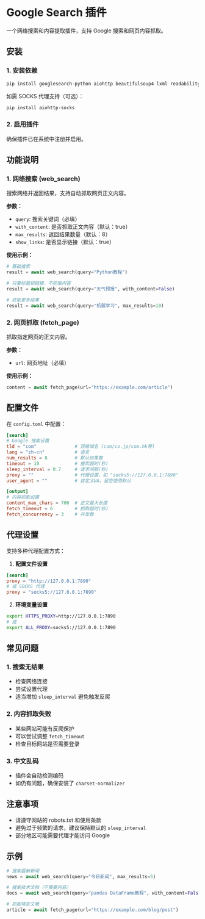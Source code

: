 # Google Search 插件

一个网络搜索和内容提取插件，支持 Google 搜索和网页内容抓取。

## 安装

### 1. 安装依赖

```bash
pip install googlesearch-python aiohttp beautifulsoup4 lxml readability-lxml trafilatura charset-normalizer
```

如需 SOCKS 代理支持（可选）：
```bash
pip install aiohttp-socks
```

### 2. 启用插件

确保插件已在系统中注册并启用。

## 功能说明

### 1. 网络搜索 (web_search)

搜索网络并返回结果，支持自动抓取网页正文内容。

**参数：**
- `query`: 搜索关键词（必填）
- `with_content`: 是否抓取正文内容（默认：true）
- `max_results`: 返回结果数量（默认：8）
- `show_links`: 是否显示链接（默认：true）

**使用示例：**
```python
# 基础搜索
result = await web_search(query="Python教程")

# 只要标题和链接，不抓取内容
result = await web_search(query="天气预报", with_content=False)

# 获取更多结果
result = await web_search(query="机器学习", max_results=10)
```

### 2. 网页抓取 (fetch_page)

抓取指定网页的正文内容。

**参数：**
- `url`: 网页地址（必填）

**使用示例：**
```python
content = await fetch_page(url="https://example.com/article")
```

## 配置文件

在 `config.toml` 中配置：

```toml
[search]
# Google 搜索设置
tld = "com"              # 顶级域名 (com/co.jp/com.hk等)
lang = "zh-cn"           # 语言
num_results = 8          # 默认结果数
timeout = 10             # 搜索超时(秒)
sleep_interval = 0.7     # 请求间隔(秒)
proxy = ""               # 代理设置，如 "socks5://127.0.0.1:7890"
user_agent = ""          # 自定义UA，留空使用默认

[output]
# 内容抓取设置
content_max_chars = 700  # 正文最大长度
fetch_timeout = 6        # 抓取超时(秒)
fetch_concurrency = 3    # 并发数
```

## 代理设置

支持多种代理配置方式：

1. **配置文件设置**
```toml
[search]
proxy = "http://127.0.0.1:7890"
# 或 SOCKS 代理
proxy = "socks5://127.0.0.1:7890"
```

2. **环境变量设置**
```bash
export HTTPS_PROXY=http://127.0.0.1:7890
# 或
export ALL_PROXY=socks5://127.0.0.1:7890
```

## 常见问题

### 1. 搜索无结果
- 检查网络连接
- 尝试设置代理
- 适当增加 `sleep_interval` 避免触发反爬

### 2. 内容抓取失败
- 某些网站可能有反爬保护
- 可以尝试调整 `fetch_timeout`
- 检查目标网站是否需要登录

### 3. 中文乱码
- 插件会自动检测编码
- 如仍有问题，确保安装了 `charset-normalizer`

## 注意事项

- 请遵守网站的 robots.txt 和使用条款
- 避免过于频繁的请求，建议保持默认的 `sleep_interval`
- 部分地区可能需要代理才能访问 Google

## 示例

```python
# 搜索最新新闻
news = await web_search(query="今日新闻", max_results=5)

# 搜索技术文档（不需要内容）
docs = await web_search(query="pandas DataFrame教程", with_content=False)

# 抓取特定文章
article = await fetch_page(url="https://example.com/blog/post")
```
